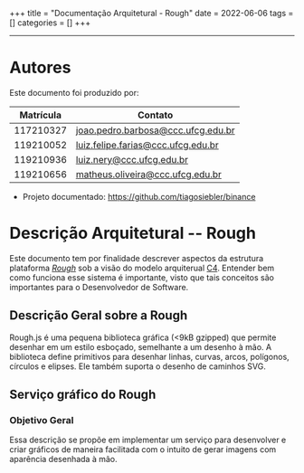 +++
title = "Documentação Arquitetural - Rough"
date = 2022-06-06
tags = []
categories = []
+++

***

# Autores

Este documento foi produzido por:

| Matrícula | Contato |
|--- |--- |
| 117210327 | joao.pedro.barbosa@ccc.ufcg.edu.br |
| 119210052 | luiz.felipe.farias@ccc.ufcg.edu.br |
| 119210936 | luiz.nery@ccc.ufcg.edu.br |
| 119210656 | matheus.oliveira@ccc.ufcg.edu.br |
+ Projeto documentado: https://github.com/tiagosiebler/binance

# Descrição Arquitetural -- Rough
Este documento tem por finalidade descrever aspectos da estrutura plataforma [_Rough_](https://roughjs.com/) sob a visão do modelo arquiterual [C4](https://c4model.com/). Entender bem como funciona esse sistema é importante, visto que tais conceitos são importantes para o Desenvolvedor de Software.

## Descrição Geral sobre a Rough
Rough.js é uma pequena biblioteca gráfica (<9kB gzipped) que permite desenhar em um estilo esboçado, semelhante a um desenho à mão. A biblioteca define primitivos para desenhar linhas, curvas, arcos, polígonos, círculos e elipses. Ele também suporta o desenho de caminhos SVG.

## Serviço gráfico do Rough

### Objetivo Geral
Essa descrição se propõe em implementar um serviço para desenvolver e criar gráficos de maneira facilitada com o intuito de gerar imagens com aparência desenhada à mão.